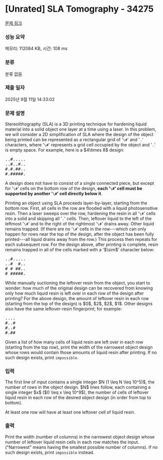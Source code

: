 # [Unrated] SLA Tomography - 34275 

[문제 링크](https://www.acmicpc.net/problem/34275) 

### 성능 요약

메모리: 112084 KB, 시간: 108 ms

### 분류

분류 없음

### 제출 일자

2025년 9월 11일 14:33:02

### 문제 설명

<p>Stereolithography (SLA) is a 3D printing technique for hardening liquid material into a solid object one layer at a time using a laser. In this problem, we will consider a 2D simplification of SLA where the design of the object being printed can be represented as a rectangular grid of '<code>\#</code>' and '<code>.</code>' characters, where '<code>\#</code>' represents a grid cell occupied by the object and '<code>.</code>' is empty space. For example, here is a $4\times 8$ design:</p>

<pre>..#.....
..#..#..
#.#.##..
#.#####.</pre>

<p>A design does not have to consist of a single connected piece, but except for '<code>\#</code>' cells on the bottom row of the design, <strong>each '<code>\#</code>' cell must be supported by another '<code>\#</code>' cell directly below it</strong>.</p>

<p>Printing an object using SLA proceeds layer-by-layer, starting from the bottom row. First, all cells in the row are flooded with a liquid photosensitive resin. Then a laser sweeps over the row, hardening the resin in all '<code>\#</code>' cells into a solid and skipping all '<code>.</code>' cells. Then, leftover liquid to the left of the leftmost '<code>\#</code>' and to the right of the rightmost '<code>\#</code>' drains away. Other liquid remains trapped. (If there are no '<code>\#</code>' cells in the row---which can only happen for rows near the top of the design, after the object has been fully printed---all liquid drains away from the row.) This process then repeats for each subsequent row. For the design above, after printing is complete, resin remains trapped in all of the cells marked with a '$\sim$' character below:</p>

<pre>..#.....
..#  #..
# # ##..
# #####.</pre>

<p>While manually suctioning the leftover resin from the object, you start to wonder: how much of the original design can be recovered from knowing only how much liquid resin is left over in each row of the design after printing? For the above design, the amount of leftover resin in each row (starting from the top of the design) is $0$, $2$, $2$, $1$. Other designs also have the same leftover-resin fingerprint; for example:</p>

<pre>....
#..#
#..#
#.##
</pre>

<p>Given a list of how many cells of liquid resin are left over in each row (starting from the top row), print the width of the narrowest object design whose rows would contain those amounts of liquid resin after printing. If no such design exists, print <code>impossible</code>.</p>

### 입력 

 <p>The first line of input contains a single integer $N (1 \leq N \leq 10^5)$, the number of rows in the object design. $N$ lines follow, each containing a single integer $x$ ($0 \leq x \leq 10^9$), the number of cells of leftover liquid resin in each row of the desired object design (in order from top to bottom).</p>

<p>At least one row will have at least one leftover cell of liquid resin.</p>

### 출력 

 <p>Print the width (number of columns) in the narrowest object design whose number of leftover liquid resin cells in each row matches the input. ("Narrowest" means having the smallest possible number of columns). If no such design exists, print <code>impossible</code> instead.</p>

